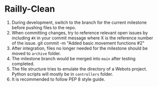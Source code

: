 # Railly-Clean

1. During development, switch to the branch for the current milestone before pushing files to the repo.
2. When committing changes, try to reference relevant open issues by including `#X` in your commit message where X is the reference number of the issue.
    git commit -m "Added basic movement functions #2"
3. After integration, files no longer needed for the milestone should be moved to `archive` folder.
4. The milestone branch would be merged into `main` after testing completed.
5. The file structure tries to emulate the directory of a Webots project. Python scripts will mostly be in `controllers` folder.
6. It is recommended to follow PEP 8 style guide.
